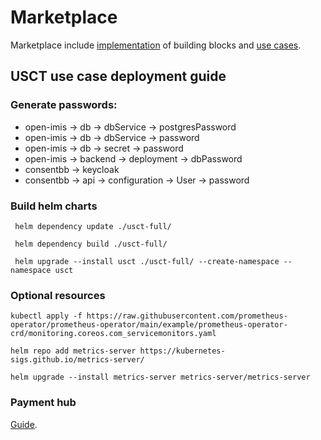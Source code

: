 # Marketplace

Marketplace include [implementation](./../marketplace/blocks) of building blocks and [use cases](./../marketplace/use-cases).

## USCT use case deployment guide

### Generate passwords:

 * open-imis -> db -> dbService -> postgresPassword 
 * open-imis -> db -> dbService -> password 
 * open-imis -> db -> secret -> password 
 * open-imis -> backend -> deployment -> dbPassword 
 * consentbb -> keycloak 
 * consentbb -> api -> configuration -> User -> password 

### Build helm charts

` helm dependency update ./usct-full/`

` helm dependency build ./usct-full/`

` helm upgrade --install usct ./usct-full/ --create-namespace --namespace usct`

### Optional resources

`kubectl apply -f https://raw.githubusercontent.com/prometheus-operator/prometheus-operator/main/example/prometheus-operator-crd/monitoring.coreos.com_servicemonitors.yaml`

`helm repo add metrics-server https://kubernetes-sigs.github.io/metrics-server/`

`helm upgrade --install metrics-server metrics-server/metrics-server`

### Payment hub
[Guide](main.md#post-deployment-steps).


